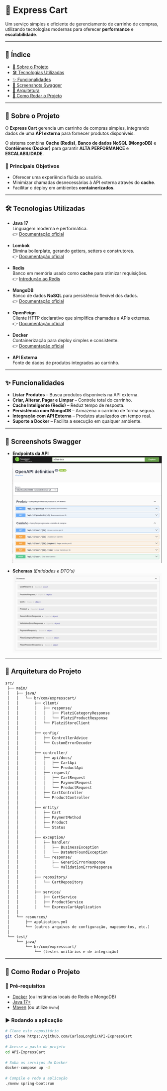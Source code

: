 # 🛒 Express Cart

Um serviço simples e eficiente de gerenciamento de carrinho de compras, utilizando tecnologias modernas para oferecer **performance** e **escalabilidade**.

---

## 🔗 Índice
- [📖 Sobre o Projeto](#-sobre-o-projeto)
- [🛠 Tecnologias Utilizadas](#-tecnologias-utilizadas)
- [✨ Funcionalidades](#-funcionalidades)
- [📸 Screenshots Swagger](#-screenshots-swagger)
- [📐 Arquitetura](#-screenshots-swagger)
- [🚀 Como Rodar o Projeto](#-como-rodar-o-projeto)

---

## 📖 Sobre o Projeto

O **Express Cart** gerencia um carrinho de compras simples, integrando dados de uma **API externa** para fornecer produtos disponíveis.

O sistema combina **Cache (Redis)**, **Banco de dados NoSQL (MongoDB)** e **Contêineres (Docker)** para garantir **ALTA PERFORMANCE** e **ESCALABILIDADE**.

### 🎯 Principais Objetivos
- Oferecer uma experiência fluida ao usuário.
- Minimizar chamadas desnecessárias à API externa através do **cache**.
- Facilitar o deploy em ambientes **containerizados**.

---

## 🛠 Tecnologias Utilizadas

- **Java 17**  
  Linguagem moderna e performática.  
  👉 [Documentação oficial](https://docs.oracle.com/en/java/)

- **Lombok**  
  Elimina boilerplate, gerando getters, setters e construtores.  
  👉 [Documentação oficial](https://projectlombok.org/)

- **Redis**  
  Banco em memória usado como **cache** para otimizar requisições.  
  👉 [Introdução ao Redis](https://redis.io/docs/)

- **MongoDB**  
  Banco de dados **NoSQL** para persistência flexível dos dados.  
  👉 [Documentação oficial](https://www.mongodb.com/docs/)

- **OpenFeign**  
  Cliente HTTP declarativo que simplifica chamadas a APIs externas.  
  👉 [Documentação oficial](https://spring.io/projects/spring-cloud-openfeign)

- **Docker**  
  Containerização para deploy simples e consistente.  
  👉 [Documentação oficial](https://docs.docker.com/)

- **API Externa**  
  Fonte de dados de produtos integrados ao carrinho.

---

## ✨ Funcionalidades
- **Listar Produtos** – Busca produtos disponíveis na API externa.
- **Criar, Alterar, Pagar e Limpar** – Controle total do carrinho.
- **Cache Inteligente (Redis)** – Reduz tempo de resposta.
- **Persistência com MongoDB** – Armazena o carrinho de forma segura.
- **Integração com API Externa** – Produtos atualizados em tempo real.
- **Suporte a Docker** – Facilita a execução em qualquer ambiente.

---

## 📸 Screenshots Swagger
- **Endpoints da API**
 ![Endpoints](docs/screenshots/swagger/api-expresscart-endpoints.png)

- **Schemas** *(Entidades e DTO's)*
  ![Schemas](docs/screenshots/swagger/api-expresscart-schemas.png)

---

## 📐 Arquitetura do Projeto
```tree
src/
 ├── main/
 │   ├── java/
 │   │   └── br/com/expresscart/
 │   │       ├── client/
 │   │       │   ├── response/
 │   │       │   │   ├── PlatziCategoryResponse
 │   │       │   │   └── PlatziProductResponse
 │   │       │   └── PlatziStoreClient
 │   │       │
 │   │       ├── config/
 │   │       │   ├── ControllerAdvice
 │   │       │   └── CustomErrorDecoder
 │   │       │
 │   │       ├── controller/
 │   │       │   ├── api/docs/
 │   │       │   │   ├── CartApi
 │   │       │   │   └── ProductApi
 │   │       │   ├── request/
 │   │       │   │   ├── CartRequest
 │   │       │   │   ├── PaymentRequest
 │   │       │   │   └── ProductRequest
 │   │       │   ├── CartController
 │   │       │   └── ProductController
 │   │       │
 │   │       ├── entity/
 │   │       │   ├── Cart
 │   │       │   ├── PaymentMethod
 │   │       │   ├── Product
 │   │       │   └── Status
 │   │       │
 │   │       ├── exception/
 │   │       │   ├── handler/
 │   │       │   │   ├── BusinessException
 │   │       │   │   └── DataNotFoundException
 │   │       │   └── response/
 │   │       │       ├── GenericErrorResponse
 │   │       │       └── ValidationErrorResponse
 │   │       │
 │   │       ├── repository/
 │   │       │   └── CartRepository
 │   │       │
 │   │       ├── service/
 │   │       │   ├── CartService
 │   │       │   ├── ProductService
 │   │       │   └── ExpressCartApplication
 │   │
 │   └── resources/
 │       ├── application.yml
 │       └── (outros arquivos de configuração, mapeamentos, etc.)
 │
 └── test/
     └── java/
         └── br/com/expresscart/
             └── (testes unitários e de integração)
```

---

## 🚀 Como Rodar o Projeto

### 🔧 Pré-requisitos
- [Docker](https://docs.docker.com/) (ou instâncias locais de Redis e MongoDB)
- [Java 17+](https://docs.oracle.com/en/java/)
- [Maven](https://maven.apache.org/) (ou utilize `mvnw`)

### ▶️ Rodando a aplicação

```bash
# Clone este repositório
git clone https://github.com/CarlosLonghi/API-ExpressCart

# Acesse a pasta do projeto
cd API-ExpressCart

# Suba os serviços do Docker
docker-compose up -d

# Compile e rode a aplicação
./mvnw spring-boot:run
```
